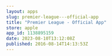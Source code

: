 ```yaml
---
layout: apps
slug: premier-league---official-app
title: "Premier League - Official App"
store: apple
app_id: 1138895159
date: 2023-08-10T13:12:08Z
published: 2016-08-14T14:13:53Z
---
```

